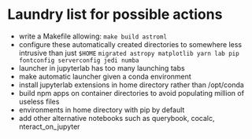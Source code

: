 # Laundry list for possible actions

- write a Makefile allowing: `make build astroml`
- configure these automatically created directories to somewhere less intrusive than just `$HOME`
 `migrated astropy matplotlib yarn lab pip fontconfig serverconfig jedi numba`
- launcher in jupyterlab has too many launching tabs
- make automatic launcher given a conda environment
- install jupyterlab extensions in home directory rather than /opt/conda
- build npm apps on container directories to avoid populating million of useless files
- environments in home directory with pip by default
- add other alternative notebooks such as querybook, cocalc, nteract_on_jupyter
